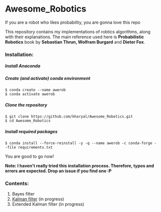 # Awesome_Robotics
If you are a robot who likes probability, you are gonna love this repo

This repository contains my implementations of robtics algorithms, along with their explanations. The main reference used here is **Probabilistic Robotics** book by **Sebastian Thrun, Wolfram Burgard** and **Dieter Fox**.

### Installation:
##### Install Anaconda
##### Create (and activate) conda environment
```
$ conda create --name awerob
$ conda activate awerob
```
##### Clone the repository
```
$ git clone https://github.com/kharyal/Awesome_Robotics.git
$ cd Awesome_Robotics
```
##### Install required packages
```
$ conda install --force-reinstall -y -q --name awerob -c conda-forge --file requirements.txt
```
You are good to go now!

**Note: I haven't really tried this installation process. Therefore, typos and errors are expected. Drop an issue if you find one :P**



### Contents:
1. Bayes filter
2. [Kalman filter](./kalman-filter/kalman-filter.md) (in progress)
3. Extended Kalman filter (in progress)
